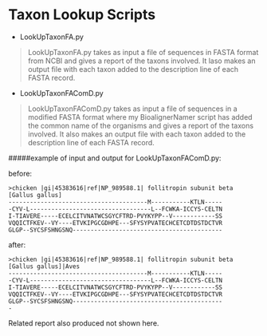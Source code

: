 Taxon Lookup Scripts
===================

- LookUpTaxonFA.py   

>LookUpTaxonFA.py takes as input a file of sequences in FASTA format from NCBI and gives a report of the taxons involved. It laso makes an output file with each taxon added to the description line of each FASTA record.

- LookUpTaxonFAComD.py   

>LookUpTaxonFAComD.py takes as input a file of sequences in a modified FASTA format where my BioalignerNamer script has added the common name of the organisms and gives a report of the taxons involved. It also makes an output file with each taxon added to the description line of each FASTA record.

#####example of input and output for LookUpTaxonFAComD.py:

before:
```
>chicken |gi|45383616|ref|NP_989588.1| follitropin subunit beta [Gallus gallus]
---------------------------------------M-----------KTLN-----
-CYV-L----------------------------------L--FCWKA-ICCYS-CELTN
I-TIAVERE-----ECELCITVNATWCSGYCFTRD-PVYKYPP--V------------SS
VQQICTFKEV--VY----ETVKIPGCGDHPE---SFYSYPVATECHCETCDTDSTDCTVR
GLGP--SYCSFSHNGSNQ------------------------------------------

```

after:
```
>chicken |gi|45383616|ref|NP_989588.1| follitropin subunit beta [Gallus gallus]|Aves
---------------------------------------M-----------KTLN-----
-CYV-L----------------------------------L--FCWKA-ICCYS-CELTN
I-TIAVERE-----ECELCITVNATWCSGYCFTRD-PVYKYPP--V------------SS
VQQICTFKEV--VY----ETVKIPGCGDHPE---SFYSYPVATECHCETCDTDSTDCTVR
GLGP--SYCSFSHNGSNQ------------------------------------------
-
```
Related report also produced not shown here.
